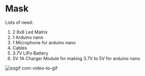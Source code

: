 # Mask

Lists of need:

1) 2 8x8 Led Matrix
2) 1 Arduino nano
3) 1 Microphone for arduino nano
4) Cables
5) 3.7V LiPo Battery
6) 5V 1A Charger Module for making 3.7V to 5V for arduino nano


![ezgif com-video-to-gif](https://user-images.githubusercontent.com/72802504/107894253-24beb480-6f40-11eb-9d98-d19e9cbb2972.gif)
